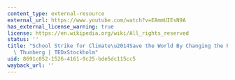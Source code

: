 ```yaml
---
content_type: external-resource
external_url: https://www.youtube.com/watch?v=EAmmUIEsN9A
has_external_license_warning: true
license: https://en.wikipedia.org/wiki/All_rights_reserved
status: ''
title: "School Strike for Climate\u2014Save the World By Changing the Rules | Greta\
  \ Thunberg | TEDxStockholm"
uid: 8691c052-1526-4161-9c25-bde5dc115cc5
wayback_url: ''
---
```

